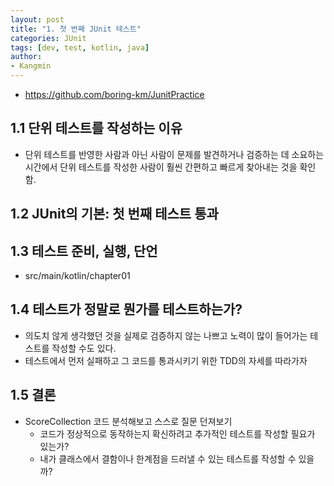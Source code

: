 ```yaml
---
layout: post
title: "1. 첫 번째 JUnit 테스트"
categories: JUnit
tags: [dev, test, kotlin, java]
author:
- Kangmin
---
```


- https://github.com/boring-km/JunitPractice

## 1.1 단위 테스트를 작성하는 이유
- 단위 테스트를 반영한 사람과 아닌 사람이 문제를 발견하거나 검증하는 데 소요하는 시간에서 단위 테스트를 작성한 사람이 훨씬 간편하고 빠르게 찾아내는 것을 확인함.

## 1.2 JUnit의 기본: 첫 번째 테스트 통과
## 1.3 테스트 준비, 실행, 단언
- src/main/kotlin/chapter01

## 1.4 테스트가 정말로 뭔가를 테스트하는가?
- 의도치 않게 생각했던 것을 실제로 검증하지 않는 나쁘고 노력이 많이 들어가는 테스트를 작성할 수도 있다.
- 테스트에서 먼저 실패하고 그 코드를 통과시키기 위한 TDD의 자세를 따라가자

## 1.5 결론
- ScoreCollection 코드 분석해보고 스스로 질문 던져보기
    - 코드가 정상적으로 동작하는지 확신하려고 추가적인 테스트를 작성할 필요가 있는가?
    - 내가 클래스에서 결함이나 한계점을 드러낼 수 있는 테스트를 작성할 수 있을까?